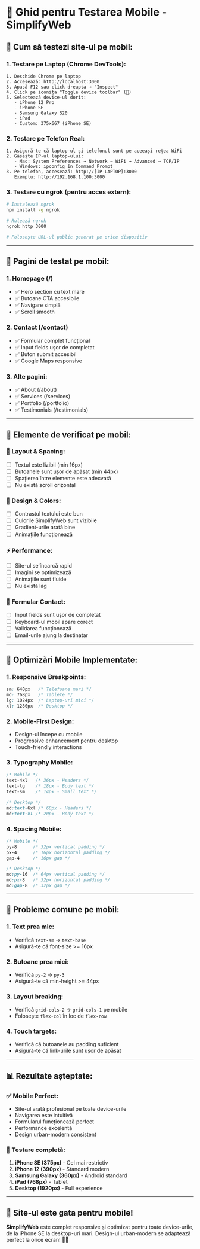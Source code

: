 # 📱 Ghid pentru Testarea Mobile - SimplifyWeb

## 🚀 **Cum să testezi site-ul pe mobil:**

### **1. Testare pe Laptop (Chrome DevTools):**
```
1. Deschide Chrome pe laptop
2. Accesează: http://localhost:3000
3. Apasă F12 sau click dreapta → "Inspect"
4. Click pe iconița "Toggle device toolbar" (📱)
5. Selectează device-ul dorit:
   - iPhone 12 Pro
   - iPhone SE
   - Samsung Galaxy S20
   - iPad
   - Custom: 375x667 (iPhone SE)
```

### **2. Testare pe Telefon Real:**
```
1. Asigură-te că laptop-ul și telefonul sunt pe aceeași rețea WiFi
2. Găsește IP-ul laptop-ului:
   - Mac: System Preferences → Network → WiFi → Advanced → TCP/IP
   - Windows: ipconfig în Command Prompt
3. Pe telefon, accesează: http://[IP-LAPTOP]:3000
   Exemplu: http://192.168.1.100:3000
```

### **3. Testare cu ngrok (pentru acces extern):**
```bash
# Instalează ngrok
npm install -g ngrok

# Rulează ngrok
ngrok http 3000

# Folosește URL-ul public generat pe orice dispozitiv
```

---

## 📱 **Pagini de testat pe mobil:**

### **1. Homepage (/)**
- ✅ Hero section cu text mare
- ✅ Butoane CTA accesibile
- ✅ Navigare simplă
- ✅ Scroll smooth

### **2. Contact (/contact)**
- ✅ Formular complet funcțional
- ✅ Input fields ușor de completat
- ✅ Buton submit accesibil
- ✅ Google Maps responsive

### **3. Alte pagini:**
- ✅ About (/about)
- ✅ Services (/services)
- ✅ Portfolio (/portfolio)
- ✅ Testimonials (/testimonials)

---

## 🎯 **Elemente de verificat pe mobil:**

### **📐 Layout & Spacing:**
- [ ] Textul este lizibil (min 16px)
- [ ] Butoanele sunt ușor de apăsat (min 44px)
- [ ] Spațierea între elemente este adecvată
- [ ] Nu există scroll orizontal

### **🎨 Design & Colors:**
- [ ] Contrastul textului este bun
- [ ] Culorile SimplifyWeb sunt vizibile
- [ ] Gradient-urile arată bine
- [ ] Animațiile funcționează

### **⚡ Performance:**
- [ ] Site-ul se încarcă rapid
- [ ] Imagini se optimizează
- [ ] Animațiile sunt fluide
- [ ] Nu există lag

### **📝 Formular Contact:**
- [ ] Input fields sunt ușor de completat
- [ ] Keyboard-ul mobil apare corect
- [ ] Validarea funcționează
- [ ] Email-urile ajung la destinatar

---

## 🔧 **Optimizări Mobile Implementate:**

### **1. Responsive Breakpoints:**
```css
sm: 640px   /* Telefoane mari */
md: 768px   /* Tablete */
lg: 1024px  /* Laptop-uri mici */
xl: 1280px  /* Desktop */
```

### **2. Mobile-First Design:**
- Design-ul începe cu mobile
- Progressive enhancement pentru desktop
- Touch-friendly interactions

### **3. Typography Mobile:**
```css
/* Mobile */
text-4xl   /* 36px - Headers */
text-lg    /* 18px - Body text */
text-sm    /* 14px - Small text */

/* Desktop */
md:text-6xl /* 60px - Headers */
md:text-xl /* 20px - Body text */
```

### **4. Spacing Mobile:**
```css
/* Mobile */
py-8      /* 32px vertical padding */
px-4      /* 16px horizontal padding */
gap-4     /* 16px gap */

/* Desktop */
md:py-16  /* 64px vertical padding */
md:px-8   /* 32px horizontal padding */
md:gap-8  /* 32px gap */
```

---

## 🚨 **Probleme comune pe mobil:**

### **1. Text prea mic:**
- Verifică `text-sm` → `text-base`
- Asigură-te că font-size >= 16px

### **2. Butoane prea mici:**
- Verifică `py-2` → `py-3`
- Asigură-te că min-height >= 44px

### **3. Layout breaking:**
- Verifică `grid-cols-2` → `grid-cols-1` pe mobile
- Folosește `flex-col` în loc de `flex-row`

### **4. Touch targets:**
- Verifică că butoanele au padding suficient
- Asigură-te că link-urile sunt ușor de apăsat

---

## 📊 **Rezultate așteptate:**

### **✅ Mobile Perfect:**
- Site-ul arată profesional pe toate device-urile
- Navigarea este intuitivă
- Formularul funcționează perfect
- Performance excelentă
- Design urban-modern consistent

### **🎯 Testare completă:**
1. **iPhone SE (375px)** - Cel mai restrictiv
2. **iPhone 12 (390px)** - Standard modern
3. **Samsung Galaxy (360px)** - Android standard
4. **iPad (768px)** - Tablet
5. **Desktop (1920px)** - Full experience

---

## 🎉 **Site-ul este gata pentru mobile!**

**SimplifyWeb** este complet responsive și optimizat pentru toate device-urile, de la iPhone SE la desktop-uri mari. Design-ul urban-modern se adaptează perfect la orice ecran! 📱✨
